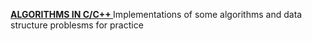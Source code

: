 **[ALGORITHMS IN C/C++ ](https://github.com/prashantk01/Data-Structures-and-Algorithms/blob/master/README.md)**
Implementations of some algorithms and data structure problesms for practice
